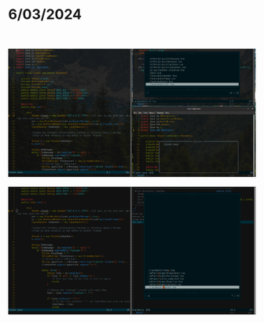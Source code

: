 # **6/03/2024**<br><br>

<img src="/photos/march1.png" alt="Image Description"><br><br>
<img src="/photos/Screenshot from 2024-03-06 21-41-38.png" alt="Image Description">
